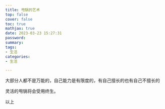```yaml
---
title: 甩锅的艺术
top: false
cover: false
toc: true
mathjax: true
date: 2023-03-23 15:27:31
password:
summary:
tags:
- 生活
categories:
- 生活

---
```


大部分人都不是万能的，自己能力是有限度的，有自己擅长的也有自己不擅长的

灵活的甩锅将会受用终生。

以上